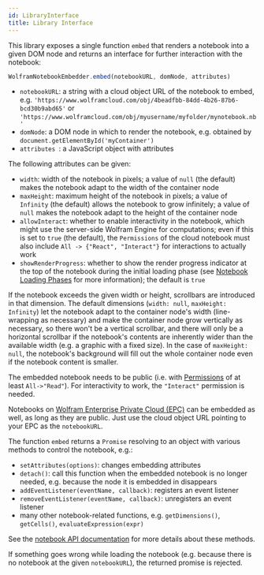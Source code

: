 ```yaml
---
id: LibraryInterface
title: Library Interface
---
```


This library exposes a single function `embed` that renders a notebook into a given DOM node and returns an interface for further interaction with the notebook:

```js
WolframNotebookEmbedder.embed(notebookURL, domNode, attributes)
```

* `notebookURL`: a string with a cloud object URL of the notebook to embed, e.g. `'https://www.wolframcloud.com/obj/4beadfbb-84dd-4b26-87b6-bcd30b9abd65'` or `'https://www.wolframcloud.com/obj/myusername/myfolder/mynotebook.nb'`
* `domNode`: a DOM node in which to render the notebook, e.g. obtained by `document.getElementById('myContainer')`
* `attributes `: a JavaScript object with attributes

The following attributes can be given:

* `width`: width of the notebook in pixels; a value of `null` (the default) makes the notebook adapt to the width of the container node
* `maxHeight`: maximum height of the notebook in pixels; a value of `Infinity` (the default) allows the notebook to grow infinitely; a value of `null` makes the notebook adapt to the height of the container node
* `allowInteract`: whether to enable interactivity in the notebook, which might use the server-side Wolfram Engine for computations; even if this is set to `true` (the default), the `Permissions` of the cloud notebook must also include `All -> {"React", "Interact"}` for interactions to actually work
* `showRenderProgress`: whether to show the render progress indicator at the top of the notebook during the initial loading phase (see [Notebook Loading Phases](./NotebookLoadingPhases.md) for more information); the default is `true`

If the notebook exceeds the given width or height, scrollbars are introduced in that dimension. The default dimensions (`width: null`, `maxHeight: Infinity`) let the notebook adapt to the container node's width (line-wrapping as necessary) and make the container node grow vertically as necessary, so there won't be a vertical scrollbar, and there will only be a horizontal scrollbar if the notebook's contents are inherently wider than the available width (e.g. a graphic with a fixed size). In the case of `maxHeight: null`, the notebook's background will fill out the whole container node even if the notebook content is smaller.

The embedded notebook needs to be public (i.e. with [Permissions](https://reference.wolfram.com/language/ref/Permissions.html) of at least `All->"Read"`). For interactivity to work, the `"Interact"` permission is needed.

Notebooks on [Wolfram Enterprise Private Cloud (EPC)](https://www.wolfram.com/enterprise-private-cloud/) can be embedded as well, as long as they are public. Just use the cloud object URL pointing to your EPC as the `notebookURL`.

The function `embed` returns a `Promise` resolving to an object with various methods to control the notebook, e.g.:

* `setAttributes(options)`: changes embedding attributes
* `detach()`: call this function when the embedded notebook is no longer needed, e.g. because the node it is embedded in disappears
* `addEventListener(eventName, callback)`: registers an event listener
* `removeEventListener(eventName, callback)`: unregisters an event listener
* many other notebook-related functions, e.g. `getDimensions()`, `getCells()`, `evaluateExpression(expr)`

See the [notebook API documentation](./NotebookAPI.md) for more details about these methods.

If something goes wrong while loading the notebook (e.g. because there is no notebook at the given `notebookURL`), the returned promise is rejected.
